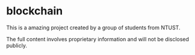 # blockchain
This is a amazing project created by a group of students from NTUST.  

The full content involves proprietary information and will not be disclosed publicly.

